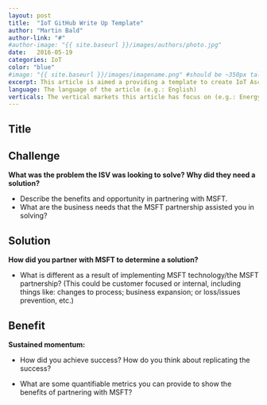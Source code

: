 ```yaml
---
layout: post
title:  "IoT GitHub Write Up Template"
author: "Martin Bald"
author-link: "#"
#author-image: "{{ site.baseurl }}/images/authors/photo.jpg"
date:   2016-05-19
categories: IoT
color: "blue"
#image: "{{ site.baseurl }}/images/imagename.png" #should be ~350px tall
excerpt: This article is aimed a providing a template to create IoT Ascend+ win articles.
language: The language of the article (e.g.: English)
verticals: The vertical markets this article has focus on (e.g.: Energy, Manufacturing, Transportation & Logistics, Smart Cities, Agricultural, Environmental, Healthcare)
---
```


## Title ##

 
## Challenge ##
**What was the problem the ISV was looking to solve? Why did they need a solution?**

- Describe the benefits and opportunity in partnering with MSFT.
- What are the business needs that the MSFT partnership assisted you in solving?

 
## Solution ##


**How did you partner with MSFT to determine a solution?**


- What is different as a result of implementing MSFT technology/the MSFT partnership?
(This could be customer focused or internal, including things like: changes to process; business expansion; or loss/issues prevention, etc.)
 
## Benefit ##


**Sustained momentum:**

- How did you achieve success? How do you think about replicating the success?

- What are some quantifiable metrics you can provide to show the benefits of partnering with MSFT?


